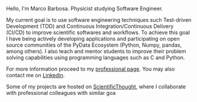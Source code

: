 Hello, I'm Marco Barbosa. Physicist studying Software Engineer.

My current goal is to use software engineering techniques such Test-driven Development (TDD) and Continuous Integration/Continuous Delivery (CI/CD) to improve scientific softwares and workflows. To achieve this goal I have being actively developing applications and participating on open source communities of the PyData Ecosystem (Python, Numpy, pandas, among others). I also teach and mentor students to improve their problem solving capabilities using programming languages such as C and Python.

For more information proceed to my [professional page](https://aureliobarbosa.github.io/aureliobarbosa). You may also contact me on [Linkedin](https://www.linkedin.com/in/marco-barbosa-196638234/).

Some of my projects are hosted on [ScientificThought](https://github.com/orgs/ScientificThought/repositories), where I collaborate with professional colleagues with similar goa
 